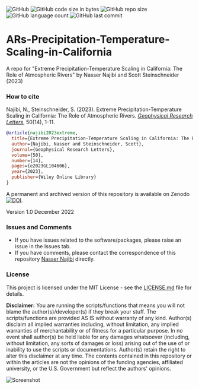 ![GitHub](https://img.shields.io/github/license/nassernajibi/Extreme-Precipitation-Temperature-Scaling-in-California)
![GitHub code size in bytes](https://img.shields.io/github/languages/code-size/nassernajibi/Extreme-Precipitation-Temperature-Scaling-in-California)
![GitHub repo size](https://img.shields.io/github/repo-size/nassernajibi/Extreme-Precipitation-Temperature-Scaling-in-California)
![GitHub language count](https://img.shields.io/github/languages/count/nassernajibi/Extreme-Precipitation-Temperature-Scaling-in-California)
![GitHub last commit](https://img.shields.io/github/last-commit/nassernajibi/Extreme-Precipitation-Temperature-Scaling-in-California)

# ARs-Precipitation-Temperature-Scaling-in-California
A repo for "Extreme Precipitation-Temperature Scaling in California: The Role of Atmospheric Rivers"
by Nasser Najibi and Scott Steinschneider (2023)

### How to cite

Najibi, N., Steinschneider, S. (2023). Extreme Precipitation-Temperature Scaling in California: The Role of Atmospheric Rivers. *[Geophysical Research Letters](https://doi.org/10.1029/2023GL104606)*, 50(14), 1-11.
```bibtex
@article{najibi2023extreme,
  title={Extreme Precipitation-Temperature Scaling in California: The Role of Atmospheric Rivers},
  author={Najibi, Nasser and Steinschneider, Scott},
  journal={Geophysical Research Letters},
  volume={50},
  number={14},
  pages={e2023GL104606},
  year={2023},
  publisher={Wiley Online Library}
}

```

A permanent and archived version of this repository is available on Zenodo [![DOI](https://zenodo.org/badge/DOI/10.5281/zenodo.7390731.svg)](https://doi.org/10.5281/zenodo.7390731).

Version 1.0 December 2022

### Issues and Comments

- If you have issues related to the software/packages, please raise an issue in the Issues tab.
- If you have comments, please contact the correspondence of this repository [Nasser Najibi](https://nassernajibi.com) directly.

### License
This project is licensed under the MIT License - see the [LICENSE.md](https://github.com/nassernajibi/Extreme-Precipitation-Temperature-Scaling-in-California/blob/243546f5fdb41a383e51c5e7904af5faa8d1422d/LICENSE.md) file for details.

**Disclaimer:**
You are running the scripts/functions that means you will not blame the author(s)/developer(s) if they break your stuff.
The scripts/functions are provided AS IS without warranty of any kind. Author(s) disclaim all implied warranties including, without limitation, any implied warranties of merchantability or of fitness for a particular purpose. 
In no event shall author(s) be held liable for any damages whatsoever (including, without limitation, any sorts of damages or loss) arising out of the use of or inability to use the scripts or documentations.
Author(s) retain the right to alter this disclaimer at any time.
The contents contained in this repository or within the articles are not the opinions of the funding agencies, affiliated university, or the U.S. Government but reflect the authors' opinions.

![Screenshot](https://brand.cornell.edu/assets/images/examples/trademarks/brand_registered.svg)
